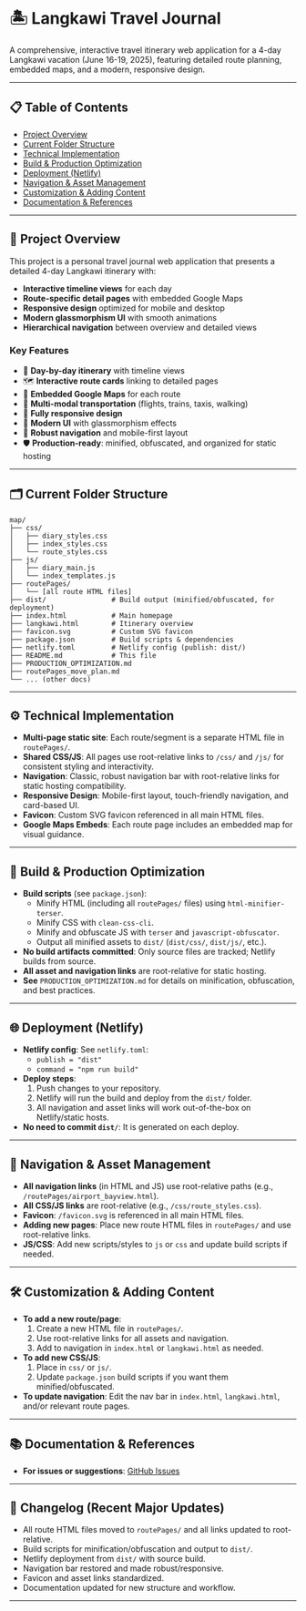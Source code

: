 # 🏝️ Langkawi Travel Journal

A comprehensive, interactive travel itinerary web application for a 4-day Langkawi vacation (June 16-19, 2025), featuring detailed route planning, embedded maps, and a modern, responsive design.

---

## 📋 Table of Contents
- [Project Overview](#project-overview)
- [Current Folder Structure](#current-folder-structure)
- [Technical Implementation](#technical-implementation)
- [Build & Production Optimization](#build--production-optimization)
- [Deployment (Netlify)](#deployment-netlify)
- [Navigation & Asset Management](#navigation--asset-management)
- [Customization & Adding Content](#customization--adding-content)
- [Documentation & References](#documentation--references)

---

## 🎯 Project Overview
This project is a personal travel journal web application that presents a detailed 4-day Langkawi itinerary with:
- **Interactive timeline views** for each day
- **Route-specific detail pages** with embedded Google Maps
- **Responsive design** optimized for mobile and desktop
- **Modern glassmorphism UI** with smooth animations
- **Hierarchical navigation** between overview and detailed views

### Key Features
- 📅 **Day-by-day itinerary** with timeline views
- 🗺️ **Interactive route cards** linking to detailed pages
- 📍 **Embedded Google Maps** for each route
- 🚗 **Multi-modal transportation** (flights, trains, taxis, walking)
- 📱 **Fully responsive design**
- 🎨 **Modern UI** with glassmorphism effects
- 🧭 **Robust navigation** and mobile-first layout
- 🛡️ **Production-ready**: minified, obfuscated, and organized for static hosting

---

## 🗂️ Current Folder Structure
```
map/
├── css/
│   ├── diary_styles.css
│   ├── index_styles.css
│   └── route_styles.css
├── js/
│   ├── diary_main.js
│   └── index_templates.js
├── routePages/
│   └── [all route HTML files]
├── dist/                # Build output (minified/obfuscated, for deployment)
├── index.html           # Main homepage
├── langkawi.html        # Itinerary overview
├── favicon.svg          # Custom SVG favicon
├── package.json         # Build scripts & dependencies
├── netlify.toml         # Netlify config (publish: dist/)
├── README.md            # This file
├── PRODUCTION_OPTIMIZATION.md
├── routePages_move_plan.md
└── ... (other docs)
```

---

## ⚙️ Technical Implementation
- **Multi-page static site**: Each route/segment is a separate HTML file in `routePages/`.
- **Shared CSS/JS**: All pages use root-relative links to `/css/` and `/js/` for consistent styling and interactivity.
- **Navigation**: Classic, robust navigation bar with root-relative links for static hosting compatibility.
- **Responsive Design**: Mobile-first layout, touch-friendly navigation, and card-based UI.
- **Favicon**: Custom SVG favicon referenced in all main HTML files.
- **Google Maps Embeds**: Each route page includes an embedded map for visual guidance.

---

## 🚀 Build & Production Optimization
- **Build scripts** (see `package.json`):
  - Minify HTML (including all `routePages/` files) using `html-minifier-terser`.
  - Minify CSS with `clean-css-cli`.
  - Minify and obfuscate JS with `terser` and `javascript-obfuscator`.
  - Output all minified assets to `dist/` (`dist/css/`, `dist/js/`, etc.).
- **No build artifacts committed**: Only source files are tracked; Netlify builds from source.
- **All asset and navigation links** are root-relative for static hosting.
- **See** `PRODUCTION_OPTIMIZATION.md` for details on minification, obfuscation, and best practices.

---

## 🌐 Deployment (Netlify)
- **Netlify config**: See `netlify.toml`:
  - `publish = "dist"`
  - `command = "npm run build"`
- **Deploy steps**:
  1. Push changes to your repository.
  2. Netlify will run the build and deploy from the `dist/` folder.
  3. All navigation and asset links will work out-of-the-box on Netlify/static hosts.
- **No need to commit `dist/`**: It is generated on each deploy.

---

## 🧭 Navigation & Asset Management
- **All navigation links** (in HTML and JS) use root-relative paths (e.g., `/routePages/airport_bayview.html`).
- **All CSS/JS links** are root-relative (e.g., `/css/route_styles.css`).
- **Favicon**: `/favicon.svg` is referenced in all main HTML files.
- **Adding new pages**: Place new route HTML files in `routePages/` and use root-relative links.
- **JS/CSS**: Add new scripts/styles to `js` or `css` and update build scripts if needed.

---

## 🛠️ Customization & Adding Content
- **To add a new route/page**:
  1. Create a new HTML file in `routePages/`.
  2. Use root-relative links for all assets and navigation.
  3. Add to navigation in `index.html` or `langkawi.html` as needed.
- **To add new CSS/JS**:
  1. Place in `css/` or `js/`.
  2. Update `package.json` build scripts if you want them minified/obfuscated.
- **To update navigation**: Edit the nav bar in `index.html`, `langkawi.html`, and/or relevant route pages.

---

## 📚 Documentation & References
- **For issues or suggestions**: [GitHub Issues](https://github.com/manikandan4/travel_itinerary_manikandan/issues)

---

## 📝 Changelog (Recent Major Updates)
- All route HTML files moved to `routePages/` and all links updated to root-relative.
- Build scripts for minification/obfuscation and output to `dist/`.
- Netlify deployment from `dist/` with source build.
- Navigation bar restored and made robust/responsive.
- Favicon and asset links standardized.
- Documentation updated for new structure and workflow.

---
